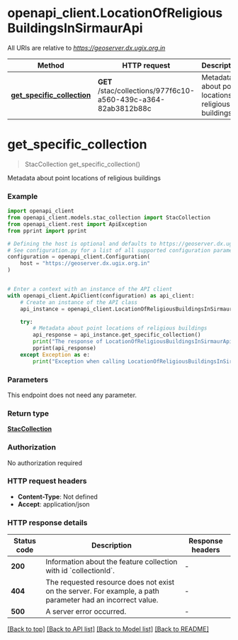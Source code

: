 # openapi_client.LocationOfReligiousBuildingsInSirmaurApi

All URIs are relative to *https://geoserver.dx.ugix.org.in*

Method | HTTP request | Description
------------- | ------------- | -------------
[**get_specific_collection**](LocationOfReligiousBuildingsInSirmaurApi.md#get_specific_collection) | **GET** /stac/collections/977f6c10-a560-439c-a364-82ab3812b88c | Metadata about point locations of religious buildings


# **get_specific_collection**
> StacCollection get_specific_collection()

Metadata about point locations of religious buildings

### Example


```python
import openapi_client
from openapi_client.models.stac_collection import StacCollection
from openapi_client.rest import ApiException
from pprint import pprint

# Defining the host is optional and defaults to https://geoserver.dx.ugix.org.in
# See configuration.py for a list of all supported configuration parameters.
configuration = openapi_client.Configuration(
    host = "https://geoserver.dx.ugix.org.in"
)


# Enter a context with an instance of the API client
with openapi_client.ApiClient(configuration) as api_client:
    # Create an instance of the API class
    api_instance = openapi_client.LocationOfReligiousBuildingsInSirmaurApi(api_client)

    try:
        # Metadata about point locations of religious buildings
        api_response = api_instance.get_specific_collection()
        print("The response of LocationOfReligiousBuildingsInSirmaurApi->get_specific_collection:\n")
        pprint(api_response)
    except Exception as e:
        print("Exception when calling LocationOfReligiousBuildingsInSirmaurApi->get_specific_collection: %s\n" % e)
```



### Parameters

This endpoint does not need any parameter.

### Return type

[**StacCollection**](StacCollection.md)

### Authorization

No authorization required

### HTTP request headers

 - **Content-Type**: Not defined
 - **Accept**: application/json

### HTTP response details

| Status code | Description | Response headers |
|-------------|-------------|------------------|
**200** | Information about the feature collection with id &#x60;collectionId&#x60;. |  -  |
**404** | The requested resource does not exist on the server. For example, a path parameter had an incorrect value. |  -  |
**500** | A server error occurred. |  -  |

[[Back to top]](#) [[Back to API list]](../README.md#documentation-for-api-endpoints) [[Back to Model list]](../README.md#documentation-for-models) [[Back to README]](../README.md)

